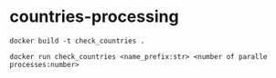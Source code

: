 # countries-processing

`docker build -t check_countries .`

`docker run check_countries <name_prefix:str> <number of paralle processes:number>`
